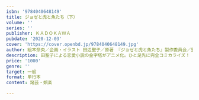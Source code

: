 ```yaml
---
isbn: '9784040648149'
title: ジョゼと虎と魚たち（下）
volume: ''
series: ''
publisher: ＫＡＤＯＫＡＷＡ
pubdate: '2020-12-03'
cover: 'https://cover.openbd.jp/9784040648149.jpg'
author: 絵本奈央／企画・イラスト 田辺聖子／原著 『ジョゼと虎と魚たち』製作委員会／監修
description: 田聖子による恋愛小説の金字塔がアニメ化。ひと足先に完全コミカライズ！
price: '1000'
genre: ''
target: 一般
format: 単行本
content: 諸芸・娯楽

---
```

